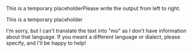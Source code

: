 This is a temporary placeholderPlease write the output from left to right.

This is a temporary placeholder

I'm sorry, but I can't translate the text into "mo" as I don't have information about that language. If you meant a different language or dialect, please specify, and I'll be happy to help!